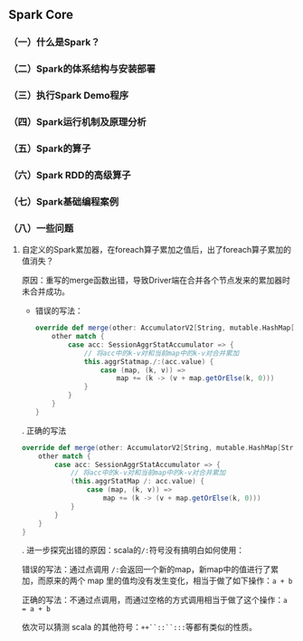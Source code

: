 ## Spark Core

### （一）什么是Spark？

### （二）Spark的体系结构与安装部署

### （三）执行Spark Demo程序

### （四）Spark运行机制及原理分析

### （五）Spark的算子

### （六）Spark RDD的高级算子

### （七）Spark基础编程案例

### （八）一些问题

1. 自定义的Spark累加器，在foreach算子累加之值后，出了foreach算子累加的值消失？
   
   原因：重写的merge函数出错，导致Driver端在合并各个节点发来的累加器时未合并成功。
   
   * 错误的写法：
     
     ```scala
     override def merge(other: AccumulatorV2[String, mutable.HashMap[String, Int]]): Unit = {
         other match {
             case acc: SessionAggrStatAccumulator => {
                 // 将acc中的k-v对和当前map中的k-v对合并累加
                 this.aggrStatmap./:(acc.value) {
                     case (map, (k, v)) =>
                         map += (k -> (v + map.getOrElse(k, 0)))
                 }
             }
         }
     }
     ```
   
   .  正确的写法
     
     ```scala
     override def merge(other: AccumulatorV2[String, mutable.HashMap[String, Int]]): Unit = {
         other match {
             case acc: SessionAggrStatAccumulator => {
                 // 将acc中的k-v对和当前map中的k-v对合并累加
                 (this.aggrStatMap /: acc.value) {
                     case (map, (k, v)) =>
                         map += (k -> (v + map.getOrElse(k, 0)))
                 }
             }
         }
     }
     ```
   
   . 进一步探究出错的原因：scala的`/:`符号没有搞明白如何使用：
     
     错误的写法：通过点调用 `/:`会返回一个新的map，新map中的值进行了累加，而原来的两个 map 里的值均没有发生变化，相当于做了如下操作：`a + b`
     
     正确的写法：不通过点调用，而通过空格的方式调用相当于做了这个操作：`a = a + b`
     
     依次可以猜测 scala 的其他符号：`++``::``:::`等都有类似的性质。








































